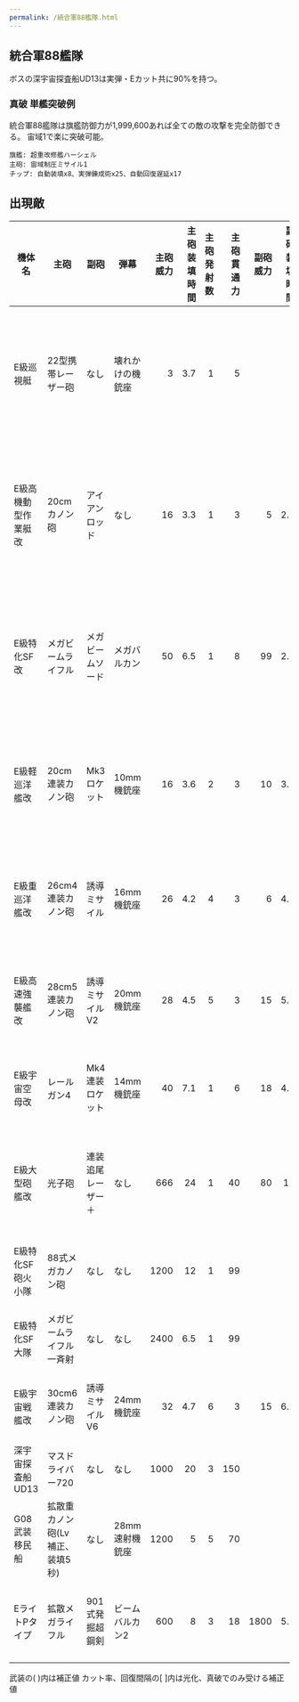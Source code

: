 ```yaml
---
permalink: /統合軍88艦隊.html
---
```

## 統合軍88艦隊

ボスの深宇宙探査船UD13は実弾・Eカット共に90%を持つ。

### 真破 単艦突破例

統合軍88艦隊は旗艦防御力が1,999,600あれば全ての敵の攻撃を完全防御できる。
宙域1で楽に突破可能。

```
旗艦: 超重改修艦ハーシェル
主砲: 宙域制圧ミサイル1
チップ: 自動装填x8、実弾錬成術x25、自動回復遅延x17
```

## 出現敵

<ul class="enemies-list"></ul>

| 機体名              | 主砲                            | 副砲               | 弾幕             | 主砲威力 | 主砲装填時間 | 主砲発射数 | 主砲貫通力 | 副砲威力 | 副砲装填時間 | 副砲発射数 | 副砲貫通力 | 弾幕威力 | 弾幕装填時間 | 弾幕発射数 | 弾幕貫通力 | 機関            | 設計図            | 実弾カット |  Eカット | 爆風カット | 回避率 | 爆風回避率 | 回復間隔   |   装甲 |  速度 | 対火災力 | 対電磁力 | 資金 | 功績値 | 救出人数 | 登場ステージ                      |
|---------------------|---------------------------------|--------------------|------------------|---------:|-------------:|-----------:|-----------:|---------:|-------------:|-----------:|-----------:|---------:|-------------:|-----------:|-----------:|-----------------|-------------------|-----------:|---------:|-----------:|-------:|-----------:|------------|-------:|------:|---------:|---------:|-----:|-------:|---------:|-----------------------------------|
| E級巡視艇           | 22型携帯レーザー砲              | なし               | 壊れかけの機銃座 |        3 |          3.7 |          1 |          5 |          |              |            |            |        1 |          0.7 |          1 |          1 | 軽燃料炉A       | パトロール艇      |    0%[60%] |  0%[60%] |         0% |     0% |         0% | なし[30秒] |    100 |  1.20 |       10 |       10 |   50 |     50 |       10 | 1、2、3、4、5、6、7、8、9、10     |
| E級高機動型作業艇改 | 20cmカノン砲                    | アイアンロッド     | なし             |       16 |          3.3 |          1 |          3 |        5 |          2.5 |          1 |          3 |          |              |            |            | 軽燃料炉B       | 高機動型作業艇D77 |    0%[60%] |  0%[60%] |         0% |     0% |         0% | なし[30秒] |    350 |  2.20 |        1 |        1 |   60 |     60 |        3 | 1ボス、2、3、4、5、6、7、8、9、10 |
| E級特化SF改         | メガビームライフル              | メガビームソード   | メガバルカン     |       50 |          6.5 |          1 |          8 |       99 |          2.6 |          1 |         10 |        1 |          0.2 |          1 |          1 | 軽燃料炉I       | 特化SF-AS01       |    0%[60%] |  0%[60%] |         0% |     0% |         0% | なし[30秒] |   1750 |  2.50 |       12 |       12 |  300 |    300 |        3 | 2ボス、3、4、5、6、7、8、9、10    |
| E級軽巡洋艦改       | 20cm連装カノン砲                | Mk3ロケット        | 10mm機銃座       |       16 |          3.6 |          2 |          3 |       10 |          3.3 |          1 |          1 |        2 |          0.2 |          2 |          1 | 軽燃料炉F       | 統合軍軽巡洋艦    |    0%[60%] |  0%[60%] |         0% |     0% |         0% | なし[30秒] |   2000 |  1.30 |       32 |       35 |  400 |    400 |       40 | 3ボス、4、5、6、7、8、9、10       |
| E級重巡洋艦改       | 26cm4連装カノン砲               | 誘導ミサイル       | 16mm機銃座       |       26 |          4.2 |          4 |          3 |        6 |          4.5 |          1 |          1 |        5 |          0.2 |          2 |          1 | 原子炉A         | 統合軍重巡洋艦    |    0%[60%] |  0%[60%] |         0% |     0% |         0% | なし[30秒] |   3000 |  0.80 |       42 |       40 |  500 |    500 |       50 | 4ボス、5、6、7、8、9、10          |
| E級高速強襲艦改     | 28cm5連装カノン砲               | 誘導ミサイルV2     | 20mm機銃座       |       28 |          4.5 |          5 |          3 |       15 |          5.4 |          2 |          2 |        7 |          0.2 |          2 |          1 | 原子炉B         | 統合軍高速強襲艦  |    0%[60%] |  0%[60%] |         0% |     0% |         0% | なし[30秒] |   2000 |  2.10 |       42 |       42 |  600 |    600 |       30 | 5ボス、6、7、8、9、10             |
| E級宇宙空母改       | レールガン4                     | Mk4連装ロケット    | 14mm機銃座       |       40 |          7.1 |          1 |          6 |       18 |          4.2 |          4 |          1 |        4 |          0.2 |          2 |          1 | 原子炉B         | 統合軍宇宙空母    |    0%[60%] |  0%[60%] |         0% |     0% |         0% | なし[30秒] |   2800 |  0.60 |       72 |       72 |  700 |    700 |       60 | 6ボス、7、8、9、10                |
| E級大型砲艦改       | 光子砲                          | 連装追尾レーザー＋ | なし             |      666 |           24 |          1 |         40 |       80 |           10 |          6 |          8 |          |              |            |            | 試作対消滅機関J | 統合軍大型砲艦    |    0%[60%] |  0%[60%] |         0% |     0% |         0% | なし[30秒] |   1000 |  0.30 |       68 |       68 |  800 |    800 |       60 | 7ボス、8、9、10                   |
| E級特化SF砲火小隊   | 88式メガカノン砲                | なし               | なし             |     1200 |           12 |          1 |         99 |          |              |            |            |          |              |            |            | 核融合炉H       | 特化SF-AS01       |    0%[60%] |  0%[60%] |         0% |     0% |         0% | なし[30秒] |   7500 |  0.20 |       59 |       69 | 1200 |   1200 |       10 | 8ボス、9、10                      |
| E級特化SF大隊       | メガビームライフル一斉射        | なし               | なし             |     2400 |          6.5 |          1 |         99 |          |              |            |            |          |              |            |            | 核融合炉I       | 特化SF-AS01       |    0%[60%] |  0%[60%] |         0% |     0% |         0% | なし[30秒] |  32000 | 15.00 |       99 |       99 | 1800 |   1800 |       64 | 9ボス、10                         |
| E級宇宙戦艦改       | 30cm6連装カノン砲               | 誘導ミサイルV6     | 24mm機銃座       |       32 |          4.7 |          6 |          3 |       15 |          6.5 |          6 |          1 |       16 |          0.2 |          2 |          1 | 核融合炉A       | 統合軍宇宙戦艦    |    0%[60%] |  0%[60%] |         0% |     0% |         0% | なし[30秒] |  40000 |  0.30 |       78 |       78 | 2000 |   2000 |     1000 | 10                                |
| 深宇宙探査船UD13    | マスドライバー720               | なし               | なし             |     1000 |           20 |          3 |        150 |          |              |            |            |          |              |            |            | 縮退炉A         | 特化SF砲火小隊    |        90% |      90% |         0% |     0% |         0% | なし       | 100000 |  0.01 |      100 |      100 | 4000 |   4000 |     1200 | 10ボス                            |
| G08武装移民船       | 拡散重カノン砲(Lv補正、装填5秒) | なし               | 28mm速射機銃座   |     1200 |            5 |          5 |         70 |          |              |            |            |       28 |          0.2 |          4 |          1 | 星生炉A         | 武装移民船        |        99% |      99% |        60% |     0% |         0% | 15秒       | 180000 |  0.10 |       99 |       99 | 5400 |   5400 |     3000 | 10裏ボス(覚醒以下)                |
| EライトPタイプ      | 拡散メガライフル                | 901式発掘超鋼剣    | ビームバルカン2  |      600 |            8 |          3 |         18 |     1800 |          5.7 |          1 |         99 |       18 |          0.2 |          2 |          2 | 反物質炉C       | 特化SF-Eライト    |        85% |      85% |         0% |    90% |        20% | なし       | 140000 |  4.20 |       99 |       99 | 3800 |   3800 |        1 | 10裏ボス(光化以上)                |

武装の( )内は補正値
カット率、回復間隔の[ ]内は光化、真破でのみ受ける補正値
